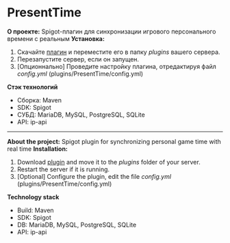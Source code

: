 # PresentTime
**О проекте:** Spigot-плагин для синхронизации игрового персонального времени с реальным
**Установка:**
1) Скачайте [плагин](https://github.com/ornarasus/PresentTime/releases/tag/v2.1) и переместите его в папку *plugins* вашего сервера.
2) Перезапустите сервер, если он запущен.
3) [Опционнально] Проведите настройку плагина, отредактируя файл *config.yml* (plugins/PresentTime/config.yml)

**Стэк технологий**
* Сборка: Maven
* SDK: Spigot
* СУБД: MariaDB, MySQL, PostgreSQL, SQLite
* API: ip-api
---
**About the project:** Spigot plugin for synchronizing personal game time with real time
**Installation:**
1) Download [plugin](https://github.com/ornarasus/PresentTime/releases/tag/v2.1 ) and move it to the *plugins* folder of your server.
2) Restart the server if it is running.
3) [Optional] Configure the plugin, edit the file *config.yml* (plugins/PresentTime/config.yml)

**Technology stack**
* Build: Maven
* SDK: Spigot
* DB: MariaDB, MySQL, PostgreSQL, SQLite
* API: ip-api
